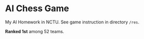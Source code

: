 # AI Chess Game
My AI Homework in NCTU. See game instruction in directory `/res`.

**Ranked 1st** among 52 teams.
